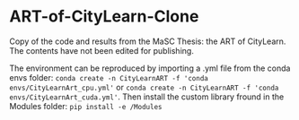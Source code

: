 # ART-of-CityLearn-Clone
Copy of the code and results from the MaSC Thesis: the ART of CityLearn. The contents have not been edited for publishing.

The environment can be reproduced by importing a .yml file from the conda envs folder: 
```conda create -n CityLearnART -f 'conda envs/CityLearnArt_cpu.yml'``` or ```conda create -n CityLearnART -f 'conda envs/CityLearnArt_cuda.yml'```. Then install the custom library fround in the Modules folder: ```pip install -e /Modules```

